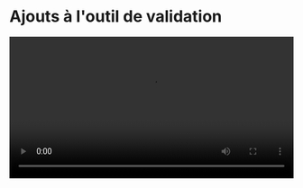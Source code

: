 # Ajouts à l'outil de validation

<center>
<video width="100%" src="01.mp4" type="video/mp4" controls>
</center>

